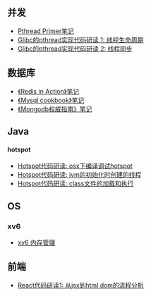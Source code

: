 并发
---

- [Pthread Primer笔记](./Concurrency/pthread/pthread-primer.md)
- [Glibc的pthread实现代码研读 1: 线程生命周期](./Concurrency/pthread/glibc-pthread-implement-thread-life-cycle.md)
- [Glibc的pthread实现代码研读 2: 线程同步](./Concurrency/pthread/glibc-pthread-implement-sync.md)



数据库
-----

* [《Redis in Action》笔记](./Redis/redis-in-action-notes.md)
* [《Mysql cookbook》笔记](./Mysql/mysql-cook-book-notes.md)
* [《Mongodb权威指南》笔记](./Mongodb/mongodb-the-definitive-guide.md)


Java
----

#### hotspot
* [Hotspot代码研读: osx下编译调试hotspot](./Java/hotspot-debug-under-osx.md)
* [Hotspot代码研读: jvm的初始化时创建的线程](./Java/hotspot-thread-created-when-init.md)
* [Hotspot代码研读: class文件的加载和执行](./Java/hotspot-class-file-load-and-run.md)

OS
--

### xv6

* [xv6 内存管理](./Os/xv6/memory.md)

前端
---

* [React代码研读1: 从jsx到html dom的流程分析](./React/from-jsx-to-dom.md)
